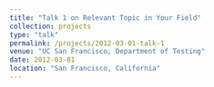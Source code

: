 ```yaml
---
title: "Talk 1 on Relevant Topic in Your Field"
collection: projects
type: "talk"
permalink: /projects/2012-03-01-talk-1
venue: "UC San Francisco, Department of Testing"
date: 2012-03-01
location: "San Francisco, California"
---
```

